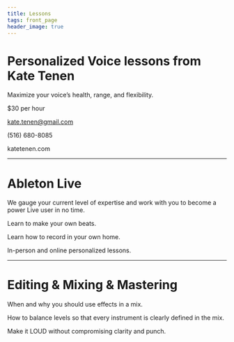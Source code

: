 ```yaml
---
title: Lessons
tags: front_page
header_image: true
---
```

# Personalized Voice lessons from Kate Tenen

Maximize your voice’s health, range, and  flexibility.

$30 per hour

kate.tenen@gmail.com

(516) 680-8085

katetenen.com

- - -

# Ableton Live

We gauge your current level of expertise and work with you to become a power Live user in no time.

Learn to make your own beats.

Learn how to record in your own home.

In-person and online personalized lessons.

- - -

# Editing & Mixing & Mastering

When and why you should use effects in a mix.

How to balance levels so that every instrument is clearly defined in the mix.

Make it LOUD without compromising clarity and punch.

